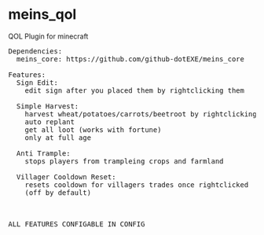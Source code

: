 # meins_qol
QOL Plugin for minecraft
<pre>
Dependencies:
  meins_core: https://github.com/github-dotEXE/meins_core
  
Features:
  Sign Edit:
    edit sign after you placed them by rightclicking them
  
  Simple Harvest:
    harvest wheat/potatoes/carrots/beetroot by rightclicking
    auto replant
    get all loot (works with fortune)
    only at full age
    
  Anti Trample:
    stops players from trampleing crops and farmland
    
  Villager Cooldown Reset:
    resets cooldown for villagers trades once rightclicked
    (off by default)
    
  
  
ALL FEATURES CONFIGABLE IN CONFIG
</pre>
